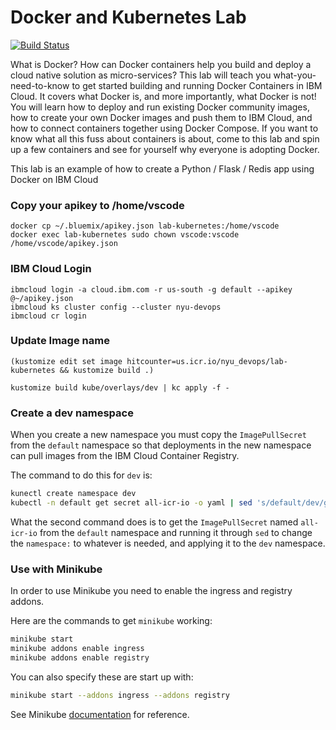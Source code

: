 # Docker and Kubernetes Lab

[![Build Status](https://github.com/nyu-devops/lab-kubernetes/actions/workflows/workflow.yaml/badge.svg)](https://github.com/nyu-devops/lab-kubernetes/actions)

What is Docker? How can Docker containers help you build and deploy a cloud native solution as micro-services? This lab will teach you what-you-need-to-know to get started building and running Docker Containers in IBM Cloud. It covers what Docker is, and more importantly, what Docker is not! You will learn how to deploy and run existing Docker community images, how to create your own Docker images and push them to IBM Cloud, and how to connect containers together using Docker Compose. If you want to know what all this fuss about containers is about, come to this lab and spin up a few containers and see for yourself why everyone is adopting Docker.

This lab is an example of how to create a Python / Flask / Redis app using Docker on IBM Cloud

### Copy your apikey to /home/vscode

```
docker cp ~/.bluemix/apikey.json lab-kubernetes:/home/vscode
docker exec lab-kubernetes sudo chown vscode:vscode /home/vscode/apikey.json
```

### IBM Cloud Login

```
ibmcloud login -a cloud.ibm.com -r us-south -g default --apikey @~/apikey.json
ibmcloud ks cluster config --cluster nyu-devops
ibmcloud cr login
```

### Update Image name

```
(kustomize edit set image hitcounter=us.icr.io/nyu_devops/lab-kubernetes && kustomize build .)
```

```
kustomize build kube/overlays/dev | kc apply -f -  
```

### Create a dev namespace

When you create a new namespace you must copy the `ImagePullSecret` from the `default` namespace so that deployments in the new namespace can pull images from the IBM Cloud Container Registry.

The command to do this for `dev` is:

```bash
kunectl create namespace dev
kubectl -n default get secret all-icr-io -o yaml | sed 's/default/dev/g' | kubectl -n dev apply -f -
```

What the second command does is to get the `ImagePullSecret` named `all-icr-io` from the `default` namespace and running it through `sed` to change the `namespace:` to whatever is needed, and applying it to the `dev` namespace.

### Use with Minikube

In order to use Minikube you need to enable the ingress and registry addons.

Here are the commands to get `minikube` working:

```bash
minikube start
minikube addons enable ingress
minikube addons enable registry
```

You can also specify these are start up with:

```bash
minikube start --addons ingress --addons registry
```

See Minikube [documentation](https://minikube.sigs.k8s.io/docs/start/) for reference.
